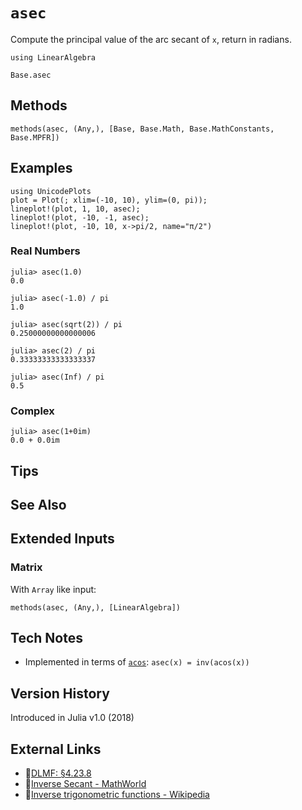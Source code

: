 # `asec`

Compute the principal value of the arc secant of `x`,
return in radians.

```@setup repl_only
using LinearAlgebra
```
```@docs
Base.asec
```


## Methods

```@repl
methods(asec, (Any,), [Base, Base.Math, Base.MathConstants, Base.MPFR])
```


## Examples

```@repl
using UnicodePlots
plot = Plot(; xlim=(-10, 10), ylim=(0, pi));
lineplot!(plot, 1, 10, asec);
lineplot!(plot, -10, -1, asec);
lineplot!(plot, -10, 10, x->pi/2, name="π/2")
```

### Real Numbers
```jldoctest
julia> asec(1.0)
0.0

julia> asec(-1.0) / pi
1.0

julia> asec(sqrt(2)) / pi
0.25000000000000006

julia> asec(2) / pi
0.33333333333333337

julia> asec(Inf) / pi
0.5
```

### Complex
```jldoctest
julia> asec(1+0im)
0.0 + 0.0im
```

## Tips


## See Also



## Extended Inputs

### Matrix
With `Array` like input:
```@repl repl_only
methods(asec, (Any,), [LinearAlgebra])
```


## Tech Notes

- Implemented in terms of [`acos`](@ref): `asec(x) = inv(acos(x))`


## Version History

Introduced in Julia v1.0 (2018)


## External Links
- 🔗[DLMF: §4.23.8](https://dlmf.nist.gov/4.23#E8)
- 🔗[Inverse Secant - MathWorld](https://mathworld.wolfram.com/InverseSecant.html)
- 🔗[Inverse trigonometric functions - Wikipedia](https://en.wikipedia.org/wiki/Inverse_trigonometric_functions)
